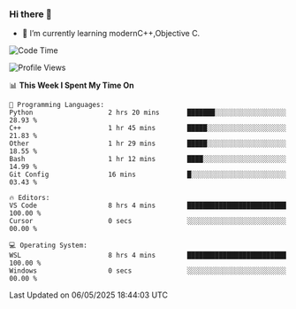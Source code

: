 ### Hi there 👋
- 🌱 I’m currently learning modernC++,Objective C.
<!--
**Asukaki7/Asukaki7** is a ✨ _special_ ✨ repository because its `README.md` (this file) appears on your GitHub profile.

Here are some ideas to get you started:

- 🔭 I’m currently working on ...
- 🌱 I’m currently learning ...
- 👯 I’m looking to collaborate on ...
- 🤔 I’m looking for help with ...
- 💬 Ask me about ...
- 📫 How to reach me: ...
- 😄 Pronouns: ...
- ⚡ Fun fact: ...
-->
<!--START_SECTION:waka-->
![Code Time](http://img.shields.io/badge/Code%20Time-541%20hrs%2050%20mins-blue)

![Profile Views](http://img.shields.io/badge/Profile%20Views-0-blue)

📊 **This Week I Spent My Time On** 

```text
💬 Programming Languages: 
Python                   2 hrs 20 mins       ███████░░░░░░░░░░░░░░░░░░   28.93 % 
C++                      1 hr 45 mins        █████░░░░░░░░░░░░░░░░░░░░   21.83 % 
Other                    1 hr 29 mins        █████░░░░░░░░░░░░░░░░░░░░   18.55 % 
Bash                     1 hr 12 mins        ████░░░░░░░░░░░░░░░░░░░░░   14.99 % 
Git Config               16 mins             █░░░░░░░░░░░░░░░░░░░░░░░░   03.43 % 

🔥 Editors: 
VS Code                  8 hrs 4 mins        █████████████████████████   100.00 % 
Cursor                   0 secs              ░░░░░░░░░░░░░░░░░░░░░░░░░   00.00 % 

💻 Operating System: 
WSL                      8 hrs 4 mins        █████████████████████████   100.00 % 
Windows                  0 secs              ░░░░░░░░░░░░░░░░░░░░░░░░░   00.00 % 
```


 Last Updated on 06/05/2025 18:44:03 UTC
<!--END_SECTION:waka-->
